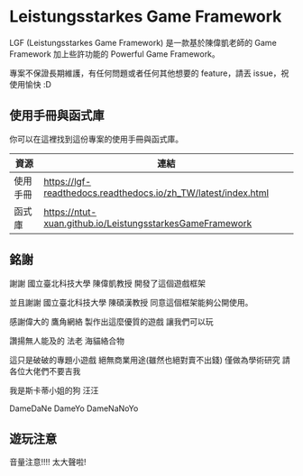# Leistungsstarkes Game Framework

LGF (Leistungsstarkes Game Framework) 是一款基於陳偉凱老師的 Game Framework 加上些許功能的 Powerful Game Framework。

專案不保證長期維護，有任何問題或者任何其他想要的 feature，請丟 issue，祝使用愉快 :D



## 使用手冊與函式庫

你可以在這裡找到這份專案的使用手冊與函式庫。

| 資源 | 連結 |
| ---- | ---- |
| 使用手冊 | https://lgf-readthedocs.readthedocs.io/zh_TW/latest/index.html |
| 函式庫 | https://ntut-xuan.github.io/LeistungsstarkesGameFramework |



## 銘謝

謝謝 國立臺北科技大學 陳偉凱教授 開發了這個遊戲框架

並且謝謝 國立臺北科技大學 陳碩漢教授 同意這個框架能夠公開使用。

感謝偉大的 鷹角網絡 製作出這麼優質的遊戲 讓我們可以玩

讚揚無人能及的 法老 海貓絡合物 

這只是破破的專題小遊戲 絕無商業用途(雖然也絕對賣不出錢) 僅做為學術研究 請各位大佬們不要吉我

我是斯卡蒂小姐的狗 汪汪

DameDaNe DameYo DameNaNoYo

## 遊玩注意
音量注意!!!! 太大聲啦!
